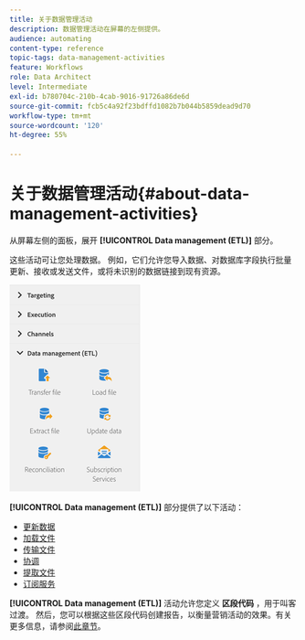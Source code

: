 ```yaml
---
title: 关于数据管理活动
description: 数据管理活动在屏幕的左侧提供。
audience: automating
content-type: reference
topic-tags: data-management-activities
feature: Workflows
role: Data Architect
level: Intermediate
exl-id: b780704c-210b-4cab-9016-91726a86de6d
source-git-commit: fcb5c4a92f23bdffd1082b7b044b5859dead9d70
workflow-type: tm+mt
source-wordcount: '120'
ht-degree: 55%

---
```


# 关于数据管理活动{#about-data-management-activities}

从屏幕左侧的面板，展开 **[!UICONTROL Data management (ETL)]** 部分。

这些活动可让您处理数据。 例如，它们允许您导入数据、对数据库字段执行批量更新、接收或发送文件，或将未识别的数据链接到现有资源。

![](assets/wkf_etl_activities.png)

**[!UICONTROL Data management (ETL)]** 部分提供了以下活动：

* [更新数据](../../automating/using/update-data.md)
* [加载文件](../../automating/using/load-file.md)
* [传输文件](../../automating/using/transfer-file.md)
* [协调](../../automating/using/reconciliation.md)
* [提取文件](../../automating/using/extract-file.md)
* [订阅服务](../../automating/using/subscription-services.md)

**[!UICONTROL Data management (ETL)]** 活动允许您定义 **区段代码** ，用于叫客过渡。 然后，您可以根据这些区段代码创建报告，以衡量营销活动的效果。有关更多信息，请参阅[此章节](../../reporting/using/creating-a-report-workflow-segment.md)。
